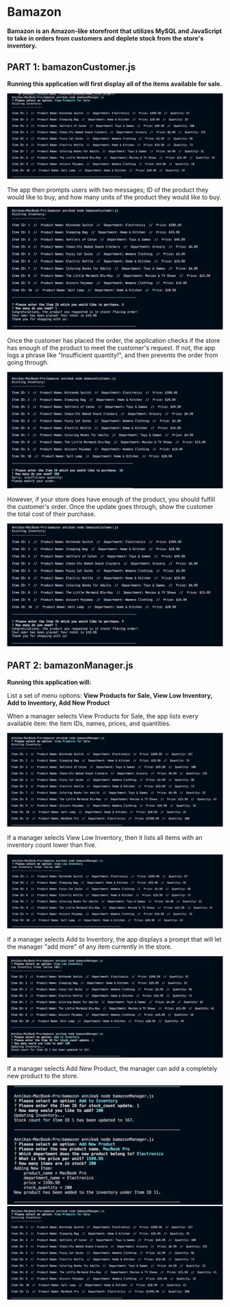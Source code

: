 # Bamazon
**Bamazon is an Amazon-like storefront that utilizes MySQL and JavaScript to take in orders from customers and deplete stock from the store's inventory.**

<h2>PART 1: bamazonCustomer.js</h2>

**Running this application will first display all of the items available for sale.**


![inventory](https://github.com/Annikizzle/Bamazon/blob/master/images/3.png?raw=true)


The app then prompts users with two messages; ID of the product they would like to buy, and how many units of the product they would like to buy.

![purchase](https://github.com/Annikizzle/Bamazon/blob/master/images/1.png?raw=true)

Once the customer has placed the order, the application checks if the store has enough of the product to meet the customer's request. If not, the app logs a phrase like "Insufficient quantity!", and then prevents the order from going through.

![purchase](https://github.com/Annikizzle/Bamazon/blob/master/images/2.png?raw=true)


However, if your store does have enough of the product, you should fulfill the customer's order. Once the update goes through, show the customer the total cost of their purchase.


![purchase](https://github.com/Annikizzle/Bamazon/blob/master/images/1.png?raw=true)


<h2>PART 2: bamazonManager.js</h2>

**Running this application will:**
 
List a set of menu options: **View Products for Sale, View Low Inventory, Add to Inventory, Add New Product**

When a manager selects View Products for Sale, the app lists every available item: the item IDs, names, prices, and quantities.

![manager-inventory](https://github.com/Annikizzle/Bamazon/blob/master/images/7.png?raw=true)


If a manager selects View Low Inventory, then it lists all items with an inventory count lower than five.

![low-inventory](https://github.com/Annikizzle/Bamazon/blob/master/images/4.png?raw=true)


If a manager selects Add to Inventory, the app displays a prompt that will let the manager "add more" of any item currently in the store.

![add-inventory](https://github.com/Annikizzle/Bamazon/blob/master/images/5.png?raw=true)


If a manager selects Add New Product, the manager can add a completely new product to the store.

![new-item](https://github.com/Annikizzle/Bamazon/blob/master/images/6.png?raw=true)
![new-inventory](https://github.com/Annikizzle/Bamazon/blob/master/images/7.png?raw=true)

